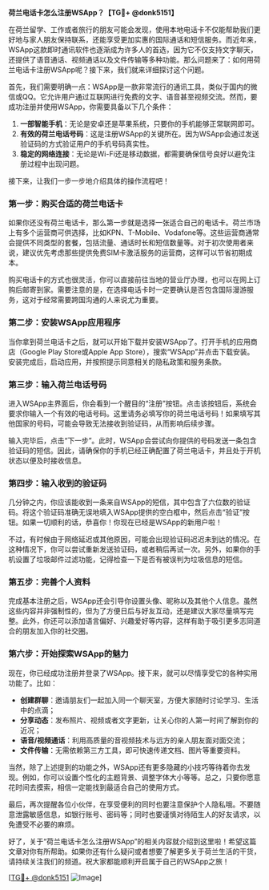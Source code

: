 **荷兰电话卡怎么注册WSApp？【TG💪+ @donk5151】**

在荷兰留学、工作或者旅行的朋友可能会发现，使用本地电话卡不仅能帮助我们更好地与家人朋友保持联系，还能享受更加实惠的国际通话和短信服务。而近年来，WSApp这款即时通讯软件也逐渐成为许多人的首选，因为它不仅支持文字聊天，还提供了语音通话、视频通话以及文件传输等多种功能。那么问题来了：如何用荷兰电话卡注册WSApp呢？接下来，我们就来详细探讨这个问题。

首先，我们需要明确一点：WSApp是一款非常流行的通讯工具，类似于国内的微信或QQ。它允许用户通过互联网进行免费的文字、语音甚至视频交流。然而，要成功注册并使用WSApp，你需要具备以下几个条件：

1. **一部智能手机**：无论是安卓还是苹果系统，只要你的手机能够正常联网即可。
2. **有效的荷兰电话号码**：这是注册WSApp的关键所在。因为WSApp会通过发送验证码的方式验证用户的手机号码真实性。
3. **稳定的网络连接**：无论是Wi-Fi还是移动数据，都需要确保信号良好以避免注册过程中出现问题。

接下来，让我们一步一步地介绍具体的操作流程吧！

### 第一步：购买合适的荷兰电话卡

如果你还没有荷兰电话卡，那么第一步就是选择一张适合自己的电话卡。荷兰市场上有多个运营商可供选择，比如KPN、T-Mobile、Vodafone等。这些运营商通常会提供不同类型的套餐，包括流量、通话时长和短信数量等。对于初次使用者来说，建议优先考虑那些提供免费SIM卡激活服务的运营商，这样可以节省初期成本。

购买电话卡的方式也很灵活，你可以直接前往当地的营业厅办理，也可以在网上订购后邮寄到家。需要注意的是，在选择电话卡时一定要确认是否包含国际漫游服务，这对于经常需要跨国沟通的人来说尤为重要。

### 第二步：安装WSApp应用程序

当你拿到荷兰电话卡之后，就可以开始下载并安装WSApp了。打开手机的应用商店（Google Play Store或Apple App Store），搜索“WSApp”并点击下载安装。安装完成后，启动应用，并按照提示同意相关的隐私政策和服务条款。

### 第三步：输入荷兰电话号码

进入WSApp主界面后，你会看到一个醒目的“注册”按钮。点击该按钮后，系统会要求你输入一个有效的电话号码。这里请务必填写你的荷兰电话号码！如果填写其他国家的号码，可能会导致无法接收到验证码，从而影响后续步骤。

输入完毕后，点击“下一步”。此时，WSApp会尝试向你提供的号码发送一条包含验证码的短信。因此，请确保你的手机已经正确配置了荷兰电话卡，并且处于开机状态以便及时接收信息。

### 第四步：输入收到的验证码

几分钟之内，你应该能收到一条来自WSApp的短信，其中包含了六位数的验证码。将这个验证码准确无误地填入WSApp提供的空白框中，然后点击“验证”按钮。如果一切顺利的话，恭喜你！你现在已经是WSApp的新用户啦！

不过，有时候由于网络延迟或其他原因，可能会出现验证码迟迟未到达的情况。在这种情况下，你可以尝试重新发送验证码，或者稍后再试一次。另外，如果你的手机设置了垃圾邮件过滤功能，记得检查一下是否有被误判为垃圾信息的短信。

### 第五步：完善个人资料

完成基本注册之后，WSApp还会引导你设置头像、昵称以及其他个人信息。虽然这些内容并非强制性的，但为了方便日后与好友互动，还是建议大家尽量填写完整。此外，你还可以添加语言偏好、兴趣爱好等内容，这样有助于吸引更多志同道合的朋友加入你的社交圈。

### 第六步：开始探索WSApp的魅力

现在，你已经成功注册并登录了WSApp。接下来，就可以尽情享受它的各种实用功能了。比如：

- **创建群聊**：邀请朋友们一起加入同一个聊天室，方便大家随时讨论学习、生活中的点滴；
- **分享动态**：发布照片、视频或者文字更新，让关心你的人第一时间了解到你的近况；
- **语音/视频通话**：利用高质量的音视频技术与远方的亲人朋友面对面交流；
- **文件传输**：无需依赖第三方工具，即可快速传递文档、图片等重要资料。

当然，除了上述提到的功能之外，WSApp还有更多隐藏的小技巧等待着你去发现。例如，你可以设置个性化的主题背景、调整字体大小等等。总之，只要你愿意花时间去摸索，相信一定能找到最适合自己的使用方式。

最后，再次提醒各位小伙伴，在享受便利的同时也要注意保护个人隐私哦。不要随意泄露敏感信息，如银行账号、密码等；同时也要谨慎对待陌生人的好友请求，以免遭受不必要的麻烦。

好了，关于“荷兰电话卡怎么注册WSApp”的相关内容就介绍到这里啦！希望这篇文章对你有所帮助。如果你还有什么疑问或者想要了解更多关于荷兰生活的干货，请持续关注我们的频道。祝大家都能顺利开启属于自己的WSApp之旅！

[[TG💪+ @donk5151](https://t.me/s/donk5151) ![Image](https://i.postimg.cc/rwNCRYN7/Snipaste-2025-04-30-17-27-05.png)]